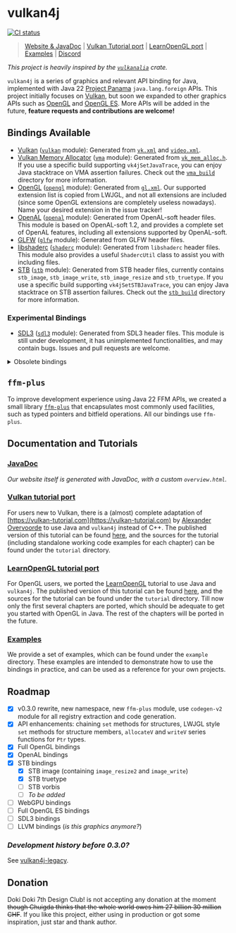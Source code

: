 # vulkan4j

[![CI status](https://github.com/chuigda/vulkan4j/actions/workflows/ci.yml/badge.svg?branch=master)](https://github.com/chuigda/vulkan4j/actions/workflows/ci.yml)

> [Website & JavaDoc](https://vulkan4j.doki7.club) | [Vulkan Tutorial port](https://vulkan4j.doki7.club/tutorial/en/) | [LearnOpenGL port](https://vulkan4j.doki7.club/learnopengl/en/) | [Examples](https://github.com/chuigda/vulkan4j/tree/master/modules/example/src/main/java/example) | [Discord](https://discord.gg/UsmRvrt4gg)

*This project is heavily inspired by the [`vulkanalia`](https://github.com/KyleMayes/vulkanalia) crate.*

`vulkan4j` is a series of graphics and relevant API binding for Java, implemented with Java 22 [Project Panama](https://openjdk.org/projects/panama/) `java.lang.foreign` APIs. This project initially focuses on [Vulkan](https://www.vulkan.org/), but soon we expanded to other graphics APIs such as [OpenGL](https://www.opengl.org/) and [OpenGL ES](https://www.khronos.org/opengles/). More APIs will be added in the future, **feature requests and contributions are welcome!**

## Bindings Available

- [Vulkan](https://www.khronos.org/vulkan/) ([`vulkan`](https://github.com/chuigda/vulkan4j/tree/master/modules/vulkan) module): Generated from [`vk.xml`](https://github.com/KhronosGroup/Vulkan-Docs/blob/main/xml/vk.xml) and [`video.xml`](https://github.com/KhronosGroup/Vulkan-Docs/blob/main/xml/video.xml).
- [Vulkan Memory Allocator](https://github.com/GPUOpen-LibrariesAndSDKs/VulkanMemoryAllocator) ([`vma`](https://github.com/chuigda/vulkan4j/tree/master/modules/vma) module): Generated from [`vk_mem_alloc.h`](https://github.com/GPUOpen-LibrariesAndSDKs/VulkanMemoryAllocator/blob/master/include/vk_mem_alloc.h). If you use a specific build supporting `vk4jSetJavaTrace`, you can enjoy Java stacktrace on VMA assertion failures. Check out the [`vma_build`](https://github.com/chuigda/vulkan4j/tree/master/modules/vma/vma_build) directory for more information.
- [OpenGL](https://www.opengl.org/) ([`opengl`](https://github.com/chuigda/vulkan4j/tree/master/modules/opengl) module): Generated from [`gl.xml`](https://github.com/KhronosGroup/OpenGL-Registry/blob/main/xml/gl.xml). Our supported extension list is copied from LWJGL, and not all extensions are included (since some OpenGL extensions are completely useless nowadays). Name your desired extension in the issue tracker!
- [OpenAL](https://www.openal.org/) ([`openal`](https://github.com/chuigda/vulkan4j/tree/master/modules/openal) module): Generated from OpenAL-soft header files. This module is based on OpenAL-soft 1.2, and provides a complete set of OpenAL features, including all extensions supported by OpenAL-soft.
- [GLFW](https://www.glfw.org/) ([`glfw`](https://github.com/chuigda/vulkan4j/tree/master/modules/glfw) module): Generated from GLFW header files.
- [libshaderc](https://github.com/google/shaderc) ([`shaderc`](https://github.com/chuigda/vulkan4j/tree/master/modules/shaderc) module): Generated from `libshaderc` header files. This module also provides a useful `ShadercUtil` class to assist you with including files.
- [STB](https://github.com/nothings/stb) ([`stb`](https://github.com/chuigda/vulkan4j/tree/master/modules/stb) module): Generated from STB header files, currently contains `stb_image`, `stb_image_write`, `stb_image_resize` and `stb_truetype`. If you use a specific build supporting `vk4jSetSTBJavaTrace`, you can enjoy Java stacktrace on STB assertion failures. Check out the [`stb_build`](https://github.com/chuigda/vulkan4j/tree/master/modules/stb/stb_build) directory for more information.

### Experimental Bindings

- [SDL3](https://www.libsdl.org/) ([`sdl3`](https://github.com/chuigda/vulkan4j/tree/master/modules/sdl3) module): Generated from SDL3 header files. This module is still under development, it has unimplemented functionalities, and may contain bugs. Issues and pull requests are welcome.

<details>
<summary>Obsolete bindings</summary>

- [OpenGL ES **2.0 only**](https://www.khronos.org/opengles/) ([`gles2`](https://github.com/chuigda/vulkan4j/tree/master/modules/gles2) module): Also generated from `gl.xml`. This module only provides most fundamental OpenGL ES 2.0 features, and does not include any extensions. This package was initially created for the Chuigda's own use. This package will still get maintained since Chuigda wants.

</details>

## `ffm-plus`

To improve development experience using Java 22 FFM APIs, we created a small library [`ffm-plus`](https://github.com/chuigda/vulkan4j/tree/master/modules/ffm-plus) that encapsulates most commonly used facilities, such as typed pointers and bitfield operations. All our bindings use `ffm-plus`.

## Documentation and Tutorials

### [JavaDoc](https://vulkan4j.doki7.club/)

*Our website itself is generated with JavaDoc, with a custom `overview.html`.*

### [Vulkan tutorial port](https://vulkan4j.doki7.club/tutorial/en/)
For users new to Vulkan, there is a (almost) complete adaptation of [https://vulkan-tutorial.com](https://vulkan-tutorial.com) by [Alexander Overvoorde](https://github.com/Overv) to use Java and `vulkan4j` instead of C++. The published version of this tutorial can be found [here](https://vulkan4j.doki7.club/tutorial/en/), and the sources for the tutorial (including standalone working code examples for each chapter) can be found under the `tutorial` directory.

### [LearnOpenGL tutorial port](https://vulkan4j.doki7.club/learnopengl/en/)
For OpenGL users, we ported the [LearnOpenGL](https://learnopengl.com) tutorial to use Java and `vulkan4j`. The published version of this tutorial can be found [here](https://vulkan4j.doki7.club/learnopengl/en/), and the sources for the tutorial can be found under the `tutorial` directory. Till now only the first several chapters are ported, which should be adequate to get you started with OpenGL in Java. The rest of the chapters will be ported in the future.

### [Examples](https://github.com/chuigda/vulkan4j/tree/master/modules/example/src/main/java/example)
We provide a set of examples, which can be found under the `example` directory. These examples are intended to demonstrate how to use the bindings in practice, and can be used as a reference for your own projects.

## Roadmap
- [x] v0.3.0 rewrite, new namespace, new `ffm-plus` module, use `codegen-v2` module for all registry extraction and code generation.
- [x] API enhancements: chaining `set` methods for structures, LWJGL style `set` methods for structure members, `allocateV` and `writeV` series functions for `Ptr` types.
- [x] Full OpenGL bindings
- [x] OpenAL bindings
- [x] STB bindings
  - [x] STB image (containing `image_resize2` and `image_write`)
  - [x] STB truetype
  - [ ] STB vorbis
  - [ ] *To be added*
- [ ] WebGPU bindings
- [ ] Full OpenGL ES bindings
- [ ] SDL3 bindings
- [ ] LLVM bindings (*is this graphics anymore?*)

### *Development history before 0.3.0?*

See [vulkan4j-legacy](https://github.com/CousinZe/vulkan4j-legacy).

## Donation

Doki Doki 7th Design Club! is not accepting any donation at the moment <del>though Chuigda thinks that the whole world owes him 27 billion 30 million CHF</del>. If you like this project, either using in production or got some inspiration, just star and thank author.
